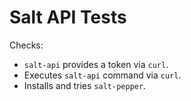# Salt API Tests

Checks:

- `salt-api` provides a token via `curl`.
- Executes `salt-api` command via `curl`.
- Installs and tries `salt-pepper`.
